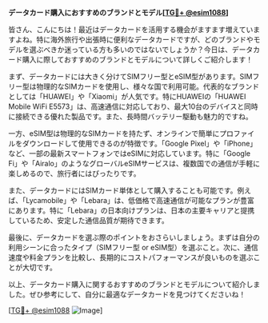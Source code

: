 **データカード購入におすすめのブランドとモデル[[TG💪+ @esim1088](https://t.me/s/esim1088)]**

皆さん、こんにちは！最近はデータカードを活用する機会がますます増えていますよね。特に海外旅行や出張時に便利なデータカードですが、どのブランドやモデルを選ぶべきか迷っている方も多いのではないでしょうか？今日は、データカード購入に際しておすすめのブランドとモデルについて詳しくご紹介します！

まず、データカードには大きく分けてSIMフリー型とeSIM型があります。SIMフリー型は物理的なSIMカードを使用し、様々な国で利用可能。代表的なブランドとしては「HUAWEI」や「Xiaomi」が人気です。特にHUAWEIの「HUAWEI Mobile WiFi E5573」は、高速通信に対応しており、最大10台のデバイスと同時に接続できる優れた製品です。また、長時間バッテリー駆動も魅力的ですね。

一方、eSIM型は物理的なSIMカードを持たず、オンラインで簡単にプロファイルをダウンロードして使用できるのが特徴です。「Google Pixel」や「iPhone」など、一部の最新スマートフォンではeSIMに対応しています。特に「Google Fi」や「Airalo」のようなグローバルeSIMサービスは、複数国での通信が手軽に楽しめるので、旅行者にはぴったりです。

また、データカードにはSIMカード単体として購入することも可能です。例えば、「Lycamobile」や「Lebara」は、低価格で高速通信が可能なプランが豊富にあります。特に「Lebara」の日本向けプランは、日本の主要キャリアと提携しているため、安定した通信品質が期待できます。

最後に、データカードを選ぶ際のポイントをおさらいしましょう。まずは自分の利用シーンに合ったタイプ（SIMフリー型 or eSIM型）を選ぶこと。次に、通信速度や料金プランを比較し、長期的にコストパフォーマンスが良いものを選ぶことが大切です。

以上、データカード購入に関するおすすめのブランドとモデルについて紹介しました。ぜひ参考にして、自分に最適なデータカードを見つけてくださいね！

[[TG💪+ @esim1088](https://t.me/s/esim1088) ![Image](https://i.postimg.cc/Y0z9fWf4/image.png)]